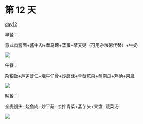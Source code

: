 # 第 12 天

[day12](https://www.douban.com/note/730179492/)

早餐：

意式肉酱面+酱牛肉+煮马蹄+蒸蛋+藜麦粥（可用杂粮粥代替）+牛奶

![](https://wx1.sinaimg.cn/large/7c9be6d9ly1g6z2h0lhnvj212w0t67wi.jpg)

午餐：

杂粮饭+芦笋虾仁+烧牛仔骨+炒蘑菇+草菇苋菜+蒸南瓜+鸡汤+果盘

![](https://wx1.sinaimg.cn/large/7c9be6d9ly1g6z2h503uoj212w0t6hdu.jpg)

  


晚餐：

全麦馒头+烧鱼肉+炒平菇+凉拌青菜+蒸芋头+果盘+蔬菜汤

![](https://wx1.sinaimg.cn/large/7c9be6d9ly1g6z2h4dal3j212w0px4qq.jpg)
